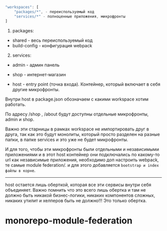 ```js
"workspaces": [
    "packages/*", - переиспользуемый код
    "services/*" - полноценные приложения, микрофронты
]
```

1. packages:

- shared - весь переиспользуемый код
- build-config - конфигурация webpack

2. services:

- admin - админ панель
- shop - интернет-магазин

- host - entry point (точка входа). Контейнер, который включает в себя другие микрофронты.

Внутри host в package.json обозначаем с какими workspace хотим работать.

По адресу /shop , /about будут доступны отдельные микрофронты, admin и shop.

Важно эти старницы в рамках workspace не импортировать друг в друга, так как это будут монолиты, который просто разделен на разные папки, в папке services и это уже не будет микрофронты.

И для того, чтобы эти микрофронты были отдельными и независимыми приложениями и в этот host контейнер они подключались по какому-то url как независимые приложения, необходимо доп настроить webpack, те самые module federation/. и для этого добавляется `bootstrap и index файлы в корне`.

---

host остается лишь оберткой, которая все эти сервисы внутри себя объединяет. Важно помнить что это всего лишь обертка и там не должно быть никакой бизнес-логики, никаких компонентов сложных, никаких утилит и хелперов быть не должно!!! Это только обертка.
# monorepo-module-federation
